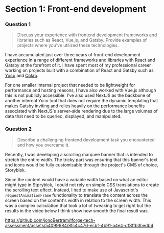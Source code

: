 # Section 1: Front-end development

### Question 1

> Discuss your experience with frontend development frameworks and libraries such as React, Vue.js, and Gatsby. Provide examples of projects where you've utilized these technologies.

I have accumulated just over three years of front-end development experience in a range of different frameworks and libraries with React and Gatsby at the forefront of it. I have spent most of my professional career working on projects built with a combination of React and Gatsby such as [Yoco](yoco.com) and [Colab](wearecolab.com).

For one smaller internal project that needed to be lightweight for performance and hosting reasons, I have also worked with Vue.js although this is not publicly accessible. I've also used NextJS as the backbone of another internal Yoco tool that does not require the dynamic templating that makes Gatsby inviting and relies heavily on the performance benefits associated with NextJS's server-side rendering due to the large volumes of data that need to be queried, displayed, and manipulated.

### Question 2

> Describe a challenging frontend development task you encountered and how you overcame it.

Recently, I was developing a scrolling marquee banner that is intended to stretch the entire width. The tricky part was ensuring that this banner's text and icons would be fully customisable through the project's CMS of choice, Storyblok.

Since the content would have a variable width based on what an editor might type in Stpryblok, I could not rely on simple CSS translations to create the scrolling text effect. Instead, I had to make use of Javascript's `requestAnimationFrame` functionality to translate the content across the screen based on the content's width in relation to the screen width. This was a complex calculation that took a lot of tweaking to get right but the results in the video below I think show how smooth the final result was.

https://github.com/jonoBertram/tforge-tech-assessment/assets/54099984/8fc4c476-ecbf-4b91-a4e4-df8ffb3bedb4



